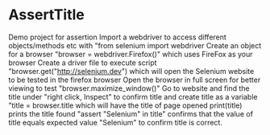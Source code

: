 # AssertTitle
Demo project for assertion
Import a webdriver to access different objects/methods etc with "from selenium import webdriver
Create an object for a browser "browser = webdriver.Firefox()" which uses FireFox as your browser
Create a driver file to execute script "browser.get("http://selenium.dev") which will open the Selenium website to be tested in the firefox browser
Open the browser in full screen for better viewing to test "browser.maximize_window()"
Go to website and find the title under "right click, Inspect" to confirm title and create title as a variable "title = browser.title which will have the title of page opened
print(title) prints the title found
"assert "Selenium" in title" confirms that the value of title equals expected value "Selenium" to confirm title is correct.
